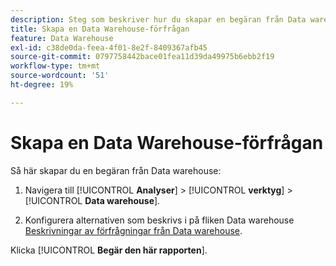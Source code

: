 ```yaml
---
description: Steg som beskriver hur du skapar en begäran från Data warehouse.
title: Skapa en Data Warehouse-förfrågan
feature: Data Warehouse
exl-id: c38de0da-feea-4f01-8e2f-8409367afb45
source-git-commit: 0797758442bace01fea11d39da49975b6ebb2f19
workflow-type: tm+mt
source-wordcount: '51'
ht-degree: 19%

---
```


# Skapa en Data Warehouse-förfrågan

Så här skapar du en begäran från Data warehouse:

1. Navigera till [!UICONTROL **Analyser**] > [!UICONTROL **verktyg**] > [!UICONTROL **Data warehouse**].

1. Konfigurera alternativen som beskrivs i på fliken Data warehouse [Beskrivningar av förfrågningar från Data warehouse](/help/export/data-warehouse/data-warehouse.md).

Klicka [!UICONTROL **Begär den här rapporten**].
